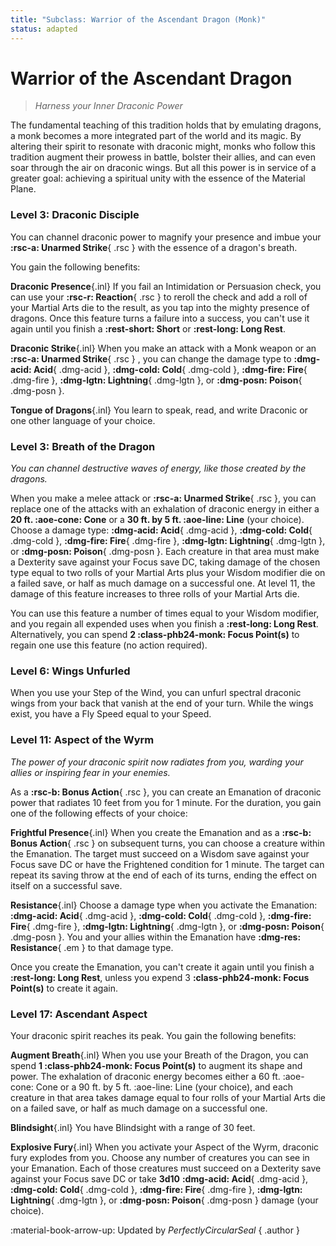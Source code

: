 ```yaml
---
title: "Subclass: Warrior of the Ascendant Dragon (Monk)"
status: adapted
---
```


<p style="display:none">
Harness your Inner Draconic Power
</p>

# Warrior of the Ascendant Dragon

> *Harness your Inner Draconic Power*  

The fundamental teaching of this tradition holds that by emulating dragons, a monk becomes a more integrated part of the world and its magic. By altering their spirit to resonate with draconic might, monks who follow this tradition augment their prowess in battle, bolster their allies, and can even soar through the air on draconic wings. But all this power is in service of a greater goal: achieving a spiritual unity with the essence of the Material Plane.

### Level 3: Draconic Disciple

You can channel draconic power to magnify your presence and imbue your **:rsc-a: Unarmed Strike**{ .rsc } with the essence of a dragon's breath. 

You gain the following benefits:

**Draconic Presence**{.inl} If you fail an Intimidation or Persuasion check, you can use your **:rsc-r: Reaction**{ .rsc } to reroll the check and add a roll of your Martial Arts die to the result, as you tap into the mighty presence of dragons. Once this feature turns a failure into a success, you can't use it again until you finish a **:rest-short: Short** or **:rest-long: Long Rest**.

**Draconic Strike**{.inl} When you make an attack with a Monk weapon or an **:rsc-a: Unarmed Strike**{ .rsc } , you can change the damage type to **:dmg-acid: Acid**{ .dmg-acid }, **:dmg-cold: Cold**{ .dmg-cold }, **:dmg-fire: Fire**{ .dmg-fire }, **:dmg-lgtn: Lightning**{ .dmg-lgtn }, or **:dmg-posn: Poison**{ .dmg-posn }.

**Tongue of Dragons**{.inl} You learn to speak, read, and write Draconic or one other language of your choice.

### Level 3: Breath of the Dragon

*You can channel destructive waves of energy, like those created by the dragons.*

When you make a melee attack or **:rsc-a: Unarmed Strike**{ .rsc }, you can replace one of the attacks with an exhalation of draconic energy in either a **20 ft. :aoe-cone: Cone** or a **30 ft. by 5 ft. :aoe-line: Line** (your choice). Choose a damage type: **:dmg-acid: Acid**{ .dmg-acid }, **:dmg-cold: Cold**{ .dmg-cold }, **:dmg-fire: Fire**{ .dmg-fire }, **:dmg-lgtn: Lightning**{ .dmg-lgtn }, or **:dmg-posn: Poison**{ .dmg-posn }. Each creature in that area must make a Dexterity save against your Focus save DC, taking damage of the chosen type equal to two rolls of your Martial Arts plus your Wisdom modifier die on a failed save, or half as much damage on a successful one. At level 11, the damage of this feature increases to three rolls of your Martial Arts die.

You can use this feature a number of times equal to your Wisdom modifier, and you regain all expended uses when you finish a **:rest-long: Long Rest**. Alternatively, you can spend **2 :class-phb24-monk: Focus Point(s)** to regain one use this feature (no action required).

### Level 6: Wings Unfurled

When you use your Step of the Wind, you can unfurl spectral draconic wings from your back that vanish at the end of your turn. While the wings exist, you have a Fly Speed equal to your Speed.

### Level 11: Aspect of the Wyrm

*The power of your draconic spirit now radiates from you, warding your allies or inspiring fear in your enemies.* 

As a **:rsc-b: Bonus Action**{ .rsc }, you can create an Emanation of draconic power that radiates 10 feet from you for 1 minute. For the duration, you gain one of the following effects of your choice:

**Frightful Presence**{.inl} When you create the Emanation and as a **:rsc-b: Bonus Action**{ .rsc } on subsequent turns, you can choose a creature within the Emanation. The target must succeed on a Wisdom save against your Focus save DC or have the Frightened condition for 1 minute. The target can repeat its saving throw at the end of each of its turns, ending the effect on itself on a successful save.

**Resistance**{.inl} Choose a damage type when you activate the Emanation: **:dmg-acid: Acid**{ .dmg-acid }, **:dmg-cold: Cold**{ .dmg-cold }, **:dmg-fire: Fire**{ .dmg-fire }, **:dmg-lgtn: Lightning**{ .dmg-lgtn }, or **:dmg-posn: Poison**{ .dmg-posn }. You and your allies within the Emanation have **:dmg-res: Resistance**{ .em } to that damage type.

Once you create the Emanation, you can't create it again until you finish a **:rest-long: Long Rest**, unless you expend 3 **:class-phb24-monk: Focus Point(s)** to create it again.

### Level 17: Ascendant Aspect

Your draconic spirit reaches its peak. You gain the following benefits:

**Augment Breath**{.inl} When you use your Breath of the Dragon, you can spend **1 :class-phb24-monk: Focus Point(s)** to augment its shape and power. The exhalation of draconic energy becomes either a 60 ft. :aoe-cone: Cone or a 90 ft. by 5 ft. :aoe-line: Line (your choice), and each creature in that area takes damage equal to four rolls of your Martial Arts die on a failed save, or half as much damage on a successful one.

**Blindsight**{.inl} You have Blindsight with a range of 30 feet.

**Explosive Fury**{.inl} When you activate your Aspect of the Wyrm, draconic fury explodes from you. Choose any number of creatures you can see in your Emanation. Each of those creatures must succeed on a Dexterity save against your Focus save DC or take **3d10** **:dmg-acid: Acid**{ .dmg-acid }, **:dmg-cold: Cold**{ .dmg-cold }, **:dmg-fire: Fire**{ .dmg-fire }, **:dmg-lgtn: Lightning**{ .dmg-lgtn }, or **:dmg-posn: Poison**{ .dmg-posn } damage (your choice).

:material-book-arrow-up: Updated by *PerfectlyCircularSeal*
{ .author }